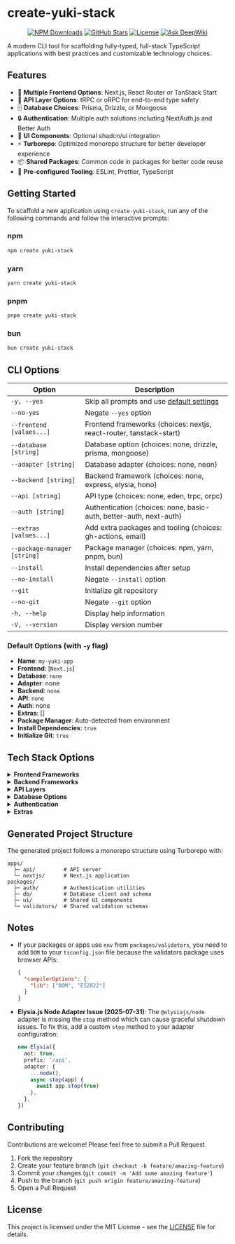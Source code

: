 # create-yuki-stack

<div align="center">

[![NPM Downloads](https://img.shields.io/npm/dw/create-yuki-stack)](https://www.npmjs.com/package/create-yuki-stack)
[![GitHub Stars](https://img.shields.io/github/stars/tiesen243/create-yuki-stack)](https://github.com/tiesen243/create-yuki-stack)
[![License](https://img.shields.io/npm/l/create-yuki-stack)](https://github.com/tiesen243/create-yuki-stack/blob/main/LICENSE)
[![Ask DeepWiki](https://deepwiki.com/badge.svg)](https://deepwiki.com/tiesen243/create-yuki-stack)

</div>

A modern CLI tool for scaffolding fully-typed, full-stack TypeScript applications with best practices and customizable technology choices.

## Features

- 🚀 **Multiple Frontend Options**: Next.js, React Router or TanStack Start
- 🔄 **API Layer Options**: tRPC or oRPC for end-to-end type safety
- 🗄️ **Database Choices**: Prisma, Drizzle, or Mongoose
- 🔒 **Authentication**: Multiple auth solutions including NextAuth.js and Better Auth
- 🎨 **UI Components**: Optional shadcn/ui integration
- ⚡ **Turborepo**: Optimized monorepo structure for better developer experience
- 📦 **Shared Packages**: Common code in packages for better code reuse
- 🔧 **Pre-configured Tooling**: ESLint, Prettier, TypeScript

## Getting Started

To scaffold a new application using `create-yuki-stack`, run any of the following commands and follow the interactive prompts:

### npm

```bash
npm create yuki-stack
```

### yarn

```bash
yarn create yuki-stack
```

### pnpm

```bash
pnpm create yuki-stack
```

### bun

```bash
bun create yuki-stack
```

## CLI Options

| Option                       | Description                                                                |
| ---------------------------- | -------------------------------------------------------------------------- |
| `-y, --yes`                  | Skip all prompts and use [default settings](#default-options-with--y-flag) |
| `--no-yes`                   | Negate `--yes` option                                                      |
| `--frontend [values...]`     | Frontend frameworks (choices: nextjs, react-router, tanstack-start)        |
| `--database [string]`        | Database option (choices: none, drizzle, prisma, mongoose)                 |
| `--adapter [string]`         | Database adapter (choices: none, neon)                                     |
| `--backend [string]`         | Backend framework (choices: none, express, elysia, hono)                   |
| `--api [string]`             | API type (choices: none, eden, trpc, orpc)                                 |
| `--auth [string]`            | Authentication (choices: none, basic-auth, better-auth, next-auth)         |
| `--extras [values...]`       | Add extra packages and tooling (choices: gh-actions, email)                |
| `--package-manager [string]` | Package manager (choices: npm, yarn, pnpm, bun)                            |
| `--install`                  | Install dependencies after setup                                           |
| `--no-install`               | Negate `--install` option                                                  |
| `--git`                      | Initialize git repository                                                  |
| `--no-git`                   | Negate `--git` option                                                      |
| `-h, --help`                 | Display help information                                                   |
| `-V, --version`              | Display version number                                                     |

### Default Options (with `-y` flag)

- **Name**: `my-yuki-app`
- **Frontend**: [`Next.js`]
- **Database**: `none`
- **Adapter**: none
- **Backend**: `none`
- **API**: `none`
- **Auth**: none
- **Extras**: []
- **Package Manager**: Auto-detected from environment
- **Install Dependencies**: `true`
- **Initialize Git**: `true`

## Tech Stack Options

<details>
<summary><b>Frontend Frameworks</b></summary>

- **Next.js**: The React Framework for the Web
- **React Router**: A user‑obsessed, standards‑focused, multi‑strategy router you can deploy anywhere
- **TanStack Start**: Full-stack React and Solid framework powered by TanStack Router

</details>

<details>
<summary><b>Backend Frameworks</b></summary>

- **Elysia**: Ergonomic Framework for Humans & Fox Girls
- **Express**: Fast, unopinionated, minimalist web framework for Node.js
- **Hono**: Fast, lightweight, built on Web Standards. Support for any JavaScript runtime

</details>

<details>
<summary><b>API Layers</b></summary>

- **eden**: End-to-end type-safe APIs with Elysia
- **tRPC**: Move Fast and Break Nothing. End-to-end typesafe APIs made easy
- **oRPC**: Easy to build APIs that are end-to-end type-safe and adhere to OpenAPI standards

</details>

<details>
<summary><b>Database Options</b></summary>

- **Drizzle**: A lightweight and performant TypeScript ORM with developer experience in mind
- **Prisma**: Ship at lightning speed, and scale to a global audience effortlessly with our next-gen serverless Postgres database
- **Mongoose**: Elegant MongoDB object modeling for Node.js

</details>

<details>
<summary><b>Authentication</b></summary>

- **Basic Auth**: Basic authentication built from scratch based on [Lucia](https://lucia-auth.com)
- **Better Auth**: The most comprehensive authentication framework for TypeScript
- **Next Auth**: Authentication for Next.js applications

</details>

<details>
<summary><b>Extras</b></summary>

- **Github Actions**: Automated CI/CD workflows for: `format`, `lint`, `typecheck` with reusable setup actions supporting multiple package managers (npm, yarn, pnpm, bun)
- **Email**: Send transactional emails using `Resend` API with customizable `React Email` templates

</details>

## Generated Project Structure

The generated project follows a monorepo structure using Turborepo with:

```
apps/
  ├─ api/         # API server
  └─ nextjs/      # Next.js application
packages/
  ├─ auth/        # Authentication utilities
  ├─ db/          # Database client and schema
  ├─ ui/          # Shared UI components
  └─ validators/  # Shared validation schemas
```

## Notes

- If your packages or apps use `env` from `packages/validators`, you need to add `DOM` to your `tsconfig.json` file because the validators package uses browser APIs:

  ```json
  {
    "compilerOptions": {
      "lib": ["DOM", "ES2022"]
    }
  }
  ```

- **Elysia.js Node Adapter Issue (2025-07-31)**: The `@elysiajs/node` adapter is missing the `stop` method which can cause graceful shutdown issues. To fix this, add a custom `stop` method to your adapter configuration:
  ```typescript
  new Elysia({
    aot: true,
    prefix: '/api',
    adapter: {
      ...node(),
      async stop(app) {
        await app.stop(true)
      },
    },
  })
  ```

## Contributing

Contributions are welcome! Please feel free to submit a Pull Request.

1. Fork the repository
2. Create your feature branch (`git checkout -b feature/amazing-feature`)
3. Commit your changes (`git commit -m 'Add some amazing feature'`)
4. Push to the branch (`git push origin feature/amazing-feature`)
5. Open a Pull Request

## License

This project is licensed under the MIT License - see the [LICENSE](LICENSE) file for details.
